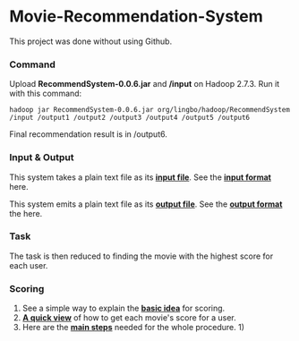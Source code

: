 # Movie-Recommendation-System

This project was done without using Github.
### Command
Upload **RecommendSystem-0.0.6.jar** and **/input** on Hadoop 2.7.3. Run it with this command:

    hadoop jar RecommendSystem-0.0.6.jar org/lingbo/hadoop/RecommendSystem /input /output1 /output2 /output3 /output4 /output5 /output6

Final recommendation result is in /output6.
### Input & Output
This system takes a plain text file as its [**input file**](../master/input/input.txt). See the [**input format**](../master/docs/Input.pdf) here.

This system emits a plain text file as its [**output file**](../master/output/output6/part-r-00000). See the [**output format**](../master/docs/Output.pdf) the here.
### Task
The task is then reduced to finding the movie with the highest score for each user.
### Scoring
1. See a simple way to explain the [**basic idea**](../master/docs/Basic%20Idea.pdf) for scoring.
2. [**A quick view**](../master/docs/Scoring%20Schema.pdf) of how to get each movie's score for a user.
3. Here are the [**main steps**](../master/docs/Main%20Steps.pdf) needed for the whole procedure.
    1) 
